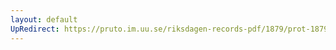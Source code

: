 ```yaml
---
layout: default
UpRedirect: https://pruto.im.uu.se/riksdagen-records-pdf/1879/prot-1879--fk--036/prot-1879--fk--036_010.pdf
---
```

